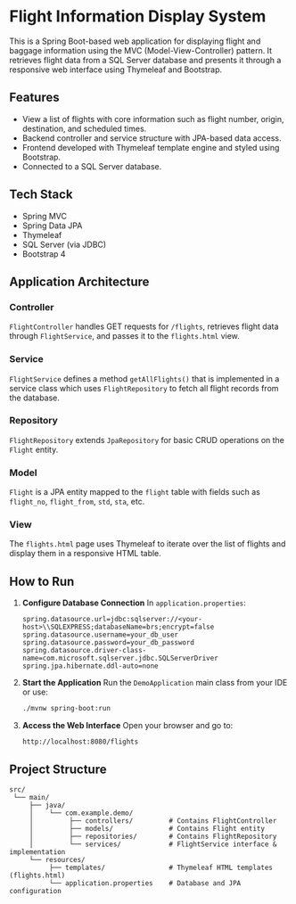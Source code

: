 # Flight Information Display System

This is a Spring Boot-based web application for displaying flight and baggage information using the MVC (Model-View-Controller) pattern. It retrieves flight data from a SQL Server database and presents it through a responsive web interface using Thymeleaf and Bootstrap.

## Features

* View a list of flights with core information such as flight number, origin, destination, and scheduled times.
* Backend controller and service structure with JPA-based data access.
* Frontend developed with Thymeleaf template engine and styled using Bootstrap.
* Connected to a SQL Server database.

## Tech Stack

* Spring MVC
* Spring Data JPA
* Thymeleaf
* SQL Server (via JDBC)
* Bootstrap 4

## Application Architecture

### Controller

`FlightController` handles GET requests for `/flights`, retrieves flight data through `FlightService`, and passes it to the `flights.html` view.

### Service

`FlightService` defines a method `getAllFlights()` that is implemented in a service class which uses `FlightRepository` to fetch all flight records from the database.

### Repository

`FlightRepository` extends `JpaRepository` for basic CRUD operations on the `Flight` entity.

### Model

`Flight` is a JPA entity mapped to the `flight` table with fields such as `flight_no`, `flight_from`, `std`, `sta`, etc.

### View

The `flights.html` page uses Thymeleaf to iterate over the list of flights and display them in a responsive HTML table.

## How to Run

1. **Configure Database Connection**
   In `application.properties`:

   ```
   spring.datasource.url=jdbc:sqlserver://<your-host>\\SQLEXPRESS;databaseName=brs;encrypt=false
   spring.datasource.username=your_db_user
   spring.datasource.password=your_db_password
   spring.datasource.driver-class-name=com.microsoft.sqlserver.jdbc.SQLServerDriver
   spring.jpa.hibernate.ddl-auto=none
   ```

2. **Start the Application**
   Run the `DemoApplication` main class from your IDE or use:

   ```bash
   ./mvnw spring-boot:run
   ```

3. **Access the Web Interface**
   Open your browser and go to:

   ```
   http://localhost:8080/flights
   ```

## Project Structure

```
src/
 └── main/
     ├── java/
     │    └── com.example.demo/
     │         ├── controllers/         # Contains FlightController
     │         ├── models/              # Contains Flight entity
     │         ├── repositories/        # Contains FlightRepository
     │         └── services/            # FlightService interface & implementation
     └── resources/
          ├── templates/                # Thymeleaf HTML templates (flights.html)
          └── application.properties    # Database and JPA configuration
```


